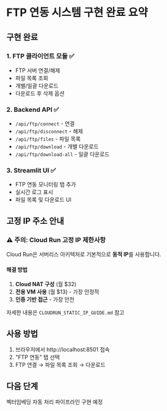 # FTP 연동 시스템 구현 완료 요약

## 구현 완료

### 1. FTP 클라이언트 모듈 ✅
- FTP 서버 연결/해제
- 파일 목록 조회
- 개별/일괄 다운로드
- 다운로드 후 삭제 옵션

### 2. Backend API ✅
- `/api/ftp/connect` - 연결
- `/api/ftp/disconnect` - 해제
- `/api/ftp/files` - 파일 목록
- `/api/ftp/download` - 개별 다운로드
- `/api/ftp/download-all` - 일괄 다운로드

### 3. Streamlit UI ✅
- FTP 연동 모니터링 탭 추가
- 실시간 로그 표시
- 파일 목록 및 다운로드 UI

## 고정 IP 주소 안내

### ⚠️ 주의: Cloud Run 고정 IP 제한사항

Cloud Run은 서버리스 아키텍처로 기본적으로 **동적 IP**를 사용합니다.

#### 해결 방법
1. **Cloud NAT 구성** (월 $32)
2. **전용 VM 사용** (월 $13) - 가장 안정적
3. **인증 기반 접근** - 가장 안전

자세한 내용은 `CLOUDRUN_STATIC_IP_GUIDE.md` 참고

## 사용 방법

1. 브라우저에서 http://localhost:8501 접속
2. "FTP 연동" 탭 선택
3. FTP 연결 → 파일 목록 조회 → 다운로드

## 다음 단계

벡터임베딩 자동 처리 파이프라인 구현 예정

